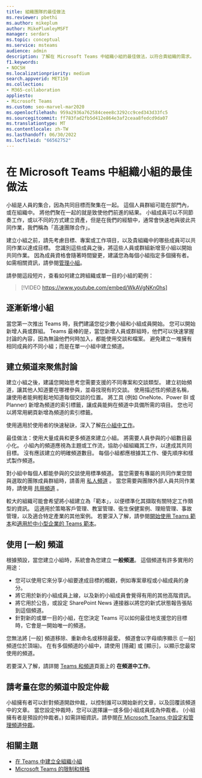 ```yaml
---
title: 組織團隊的最佳做法
ms.reviewer: pbethi
ms.author: mikeplum
author: MikePlumleyMSFT
manager: serdars
ms.topic: conceptual
ms.service: msteams
audience: admin
description: 了解在 Microsoft Teams 中組織小組的最佳做法，以符合貴組織的需求。
f1.keywords:
- NOCSH
ms.localizationpriority: medium
search.appverid: MET150
ms.collection:
- M365-collaboration
appliesto:
- Microsoft Teams
ms.custom: seo-marvel-mar2020
ms.openlocfilehash: 959a2936a762584ceee8c3292cc9ced343d33fc5
ms.sourcegitcommit: ff783fad2fb5d412e864e3af2ceaa8fedcd9da07
ms.translationtype: MT
ms.contentlocale: zh-TW
ms.lasthandoff: 06/30/2022
ms.locfileid: "66562752"
---
```

# <a name="best-practices-for-organizing-teams-in-microsoft-teams"></a>在 Microsoft Teams 中組織小組的最佳做法

小組是人員的集合，因為共同目標而聚集在一起。 這個人員群組可能在部門內，或在組織中。 將他們聚在一起的就是致使他們前進的結果。 小組成員可以不同節奏工作，或以不同的方式建立資產，但是在我們的經驗中，通常會快速地與彼此共同作業，我們稱為「高速團隊合作」。  

建立小組之前，請先考慮目標、專案或工作項目，以及貴組織中的哪些成員可以共同作業以達成目標。 您識別這些成員之後，將這些人員或群組新增至小組以開始共同作業。 因為成員資格會隨著時間變更，建議您為每個小組指定多個擁有者。 如需相關資訊，請參閱[管理小組](https://support.office.com/article/Teams-and-Channels-df38ae23-8f85-46d3-b071-cb11b9de5499)。


請參閱這段短片，查看如何建立跨組織或單一目的小組的範例：

> [!VIDEO https://www.youtube.com/embed/WkAVgNKn0hs]

## <a name="add-teams-gradually"></a>逐漸新增小組

當您第一次推出 Teams 時，我們建議您從少數小組和小組成員開始。 您可以開始新增人員或群組。 Teams 最棒的是，當您新增人員或群組時，他們可以快速掌握討論的內容，因為無論他們何時加入，都能使用交談和檔案。 避免建立一堆擁有相同成員的不同小組；而是在單一小組中建立頻道。

## <a name="create-channels-to-focus-discussions"></a>建立頻道來聚焦討論

建立小組之後，建議您開始思考您需要支援的不同專案和交談類型。 建立初始頻道，讓其他人知道要在哪裡參與，並尋找現有的交談。 使用描述性的頻道名稱，讓使用者能夠輕鬆地知道每個交談的位置。 將工具 (例如 OneNote、Power BI 或 Planner) 新增為頻道的索引標籤，讓成員能夠在頻道中具備所需的項目。 您也可以將常用網頁新增為頻道的索引標籤。

使用適用於使用者的快速秘訣，深入了解[在小組中工作](https://support.office.com/article/teams-and-channels-df38ae23-8f85-46d3-b071-cb11b9de5499#ID0EAABAAA=Work_in_teams)。

最佳做法：使用大量成員和更多頻道來建立小組。 將需要人員參與的小組數目最小化。 小組內的頻道應視為主題或工作流，協助小組組織其工作，以達成其共同目標。 沒有應該建立的明確頻道數目。 每個小組都應根據其工作、優先順序和樣式製作頻道。

對小組中每個人都能參與的交談使用標準頻道。 當您需要有專屬的共同作業空間與選取的團隊成員群組時，請善用 [私人頻道](private-channels.md) 。 當您需要與團隊外部人員共同作業時，請使用 [共用頻道](shared-channels.md) 。

較大的組織可能會希望將小組建立為「範本」，以便標準化其擷取有關特定工作類型的資訊。 這適用於策略客戶管理、教室管理、衛生保健案例、理賠管理、事故管理，以及適合特定產業的其他案例。 若要深入了解，請參閱[開始使用 Teams 範本](get-started-with-teams-templates.md)和[適用於中小型企業的 Teams 範本](smb-templates.md)。

## <a name="use-the-general-channel"></a>使用 [一般] 頻道

根據預設，當您建立小組時，系統會為您建立 **一般頻道**。 這個頻道有許多實用的用途：

- 您可以使用它來分享小組要達成目標的概觀，例如專案章程或小組成員的身分。
- 將它用於新的小組成員上線，以及新的小組成員會覺得有用的其他高階資訊。
- 將它用於公告，或設定 SharePoint News 連接器以將您的新式狀態報告張貼到這個頻道。  
- 針對新的或單一目的小組，在您決定 Teams 可以如何最佳地支援您的目標時，它會是一開始唯一的頻道。

您無法將 [一般] 頻道移除、重新命名或移除最愛。 頻道會以字母順序顯示 ([一般] 頻道位於頂端)。 在有多個頻道的小組中，請使用 [隱藏] 或 [顯示]，以顯示您最常使用的頻道。

若要深入了解，請詳閱 [Teams 和頻道](https://support.office.com/article/teams-and-channels-df38ae23-8f85-46d3-b071-cb11b9de5499#ID0EAABAAA=Work_in_channels)頁面上的 **在頻道中工作**。

## <a name="consider-setting-up-moderation-in-your-channels"></a>請考量在您的頻道中設定仲裁

小組擁有者可以針對頻道開啟仲裁，以控制誰可以開始新的文章，以及回覆該頻道中的文章。 當您設定仲裁時，您可以選擇讓一或多個小組成員成為仲裁者。 (小組擁有者是預設的仲裁者。) 如需詳細資訊，請參閱[在 Microsoft Teams 中設定和管理頻道仲裁](manage-channel-moderation-in-teams.md)。

## <a name="related-topics"></a>相關主題

- [在 Teams 中建立全組織小組](create-an-org-wide-team.md)
- [Microsoft Teams 的限制和規格](limits-specifications-teams.md)
